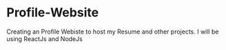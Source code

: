 # Profile-Website
Creating an Profile Webiste to host my Resume and other projects. I will be using ReactJs and NodeJs
